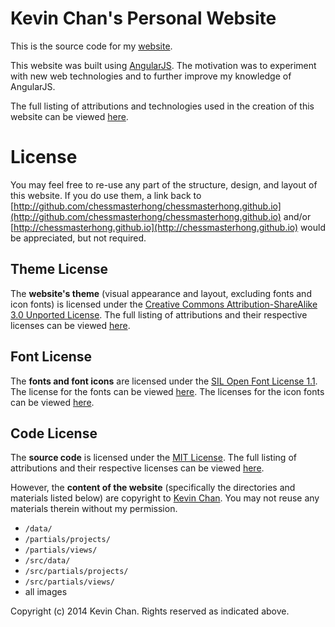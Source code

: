 # Kevin Chan's Personal Website

This is the source code for my [website](http://chessmasterhong.github.io).

This website was built using [AngularJS](http://angularjs.org). The motivation was to experiment with new web technologies and to further improve my knowledge of AngularJS.

The full listing of attributions and technologies used in the creation of this website can be viewed [here](http://chessmasterhong.github.io/#/credits).


# License

You may feel free to re-use any part of the structure, design, and layout of this website. If you do use them, a link back to [http://github.com/chessmasterhong/chessmasterhong.github.io](http://github.com/chessmasterhong/chessmasterhong.github.io) and/or [http://chessmasterhong.github.io](http://chessmasterhong.github.io) would be appreciated, but not required.

## Theme License

The **website's theme** (visual appearance and layout, excluding fonts and icon fonts) is licensed under the [Creative Commons Attribution-ShareAlike 3.0 Unported License](http://creativecommons.org/licenses/by-sa/3.0/). The full listing of attributions and their respective licenses can be viewed [here](/src/tasks/license.css).

## Font License

The **fonts and font icons** are licensed under the [SIL Open Font License 1.1](http://scripts.sil.org/cms/scripts/page.php?site_id=nrsi&id=OFL). The license for the fonts can be viewed [here](/src/fonts/lato/OFL.txt). The licenses for the icon fonts can be viewed [here](/src/fonts/fontello/LICENSE.txt).

## Code License

The **source code** is licensed under the [MIT License](LICENSE.txt). The full listing of attributions and their respective licenses can be viewed [here](/src/tasks/license.js).

However, the **content of the website** (specifically the directories and materials listed below) are copyright to [Kevin Chan](http://github.com/chessmasterhong). You may not reuse any materials therein without my permission.

* `/data/`
* `/partials/projects/`
* `/partials/views/`
* `/src/data/`
* `/src/partials/projects/`
* `/src/partials/views/`
* all images


Copyright (c) 2014 Kevin Chan. Rights reserved as indicated above.
